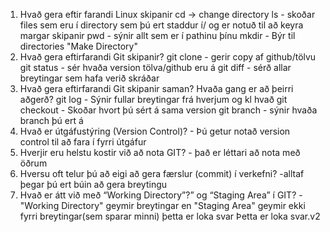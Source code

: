 
1. Hvað gera eftir farandi Linux skipanir
cd -> change directory
ls - skoðar files sem eru í directory sem þú ert staddur í/ og er notuð til að keyra margar skipanir
pwd - sýnir allt sem er í pathinu þínu
mkdir - Býr til directories "Make Directory"
2. Hvað gera eftirfarandi Git skipanir?
git clone - gerir copy af github/tölvu
git status - sér hvaða version tölva/github eru á 
git diff - sérð allar breytingar sem hafa verið skráðar
3. Hvað gera eftirfarandi Git skipanir saman? Hvaða gang er að þeirri aðgerð?
git log - Sýnir fullar breytingar frá hverjum og kl hvað 
git checkout - Skoðar hvort þú sért á sama version
git branch - sýnir hvaða branch þú ert á
4. Hvað er útgáfustýring (Version Control)? - Þú getur notað version control til að fara í fyrri útgáfur
5. Hverjir eru helstu kostir við að nota GIT? - það er léttari að nota með öðrum
6. Hversu oft telur þú að eigi að gera færslur (commit) í verkefni? -alltaf þegar þú ert búin að gera breytingu
7. Hvað er átt við með “Working Directory”?” og “Staging Area” í GIT? - "Working Directory" geymir breytingar en "Staging Area" geymir ekki fyrri breytingar(sem sparar minni)
þetta er loka svar
Þetta er loka svar.v2

